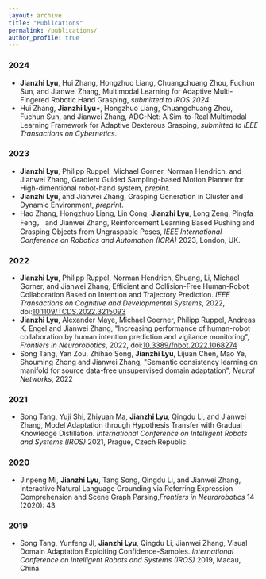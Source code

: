 ```yaml
---
layout: archive
title: "Publications"
permalink: /publications/
author_profile: true
---
```


### 2024
  + **Jianzhi Lyu**, Hui Zhang, Hongzhuo Liang, Chuangchuang Zhou, Fuchun Sun, and Jianwei Zhang, Multimodal Learning for Adaptive Multi-Fingered Robotic Hand Grasping, *submitted to IROS 2024*.
  + Hui Zhang, **Jianzhi Lyu$\star$**, Hongzhuo Liang, Chuangchuang Zhou, Fuchun Sun, and Jianwei Zhang, ADG-Net: A Sim-to-Real Multimodal Learning Framework for Adaptive Dexterous Grasping, *submitted to IEEE Transactions on 
 Cybernetics*.

### 2023
  + **Jianzhi Lyu**, Philipp Ruppel, Michael Gorner, Norman Hendrich, and Jianwei Zhang, Gradient Guided Sampling-based Motion Planner for High-dimentional robot-hand system, *prepint*.
  + **Jianzhi Lyu**, and Jianwei Zhang, Grasping Generation in Cluster and Dynamic Environment, *preprint*.
  + Hao Zhang, Hongzhuo Liang, Lin Cong, **Jianzhi Lyu**, Long Zeng, Pingfa Feng， and Jianwei Zhang, Reinforcement Learning Based Pushing and Grasping Objects from Ungraspable Poses, *IEEE International Conference on Robotics and Automation (ICRA)* 2023, London, UK.
 
### 2022
  + **Jianzhi Lyu**, Philipp Ruppel, Norman Hendrich, Shuang, Li, Michael Gorner, and Jianwei Zhang, Efficient and Collision-Free Human-Robot Collaboration Based on Intention and Trajectory Prediction. *IEEE Transactions on Cognitive and Developmental Systems*, 2022, doi:[10.1109/TCDS.2022.3215093](https://ieeexplore.ieee.org/document/9920012)
  + **Jianzhi Lyu**, Alexander Maye, Michael Goerner, Philipp Ruppel, Andreas K. Engel and Jianwei Zhang, "Increasing performance of human-robot collaboration by human intention prediction and vigilance monitoring", *Frontiers in Neurorobotics*, 2022, doi:[10.3389/fnbot.2022.1068274](https://www.frontiersin.org/articles/10.3389/fnbot.2022.1068274/abstract)
  + Song Tang, Yan Zou, Zhihao Song, **Jianzhi Lyu**, Lijuan Chen, Mao Ye, Shouming Zhong and Jianwei Zhang, "Semantic consistency learning on manifold for source data-free unsupervised domain adaptation", *Neural Networks*, 2022

### 2021
  + Song Tang, Yuji Shi, Zhiyuan Ma, **Jianzhi Lyu**, Qingdu Li, and Jianwei Zhang, Model Adaptation through Hypothesis Transfer with Gradual Knowledge Distillation. *International Conference on Intelligent Robots and Systems (IROS)* 2021, Prague, Czech Republic.
  
### 2020
  + Jinpeng Mi, **Jianzhi Lyu**, Tang Song, Qingdu Li, and Jianwei Zhang, Interactive Natural Language Grounding via Referring Expression Comprehension and Scene Graph Parsing,*Frontiers in Neurorobotics* 14 (2020): 43.
  
### 2019
  + Song Tang, Yunfeng JI, **Jianzhi Lyu**, Qingdu Li, Jianwei Zhang, Visual Domain Adaptation Exploiting Confidence-Samples. *International Conference on Intelligent Robots and Systems (IROS)* 2019, Macau, China.
